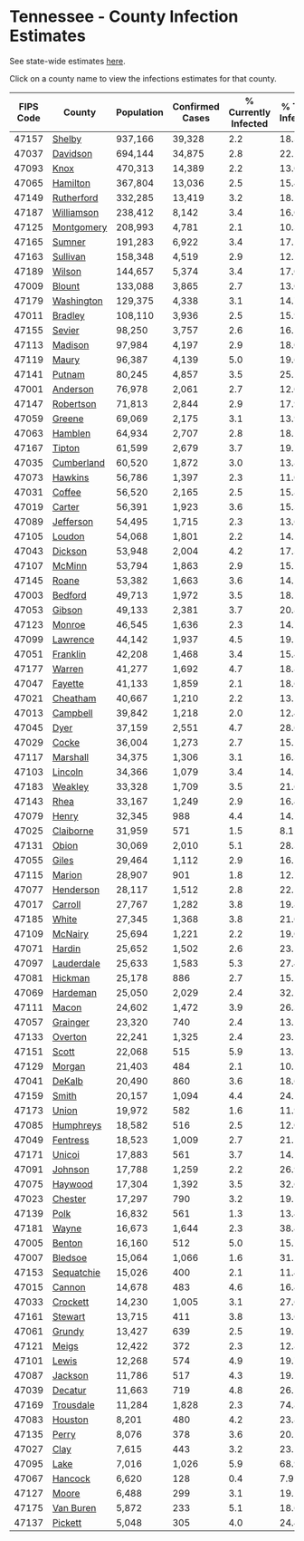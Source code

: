 # Tennessee - County Infection Estimates

See state-wide estimates [here](/infections/us-tn).

Click on a county name to view the infections estimates for that county.

|   FIPS Code |                   County |   Population |   Confirmed Cases |   % Currently Infected |   % Total Infected |
|-------------|--------------------------|--------------|-------------------|------------------------|--------------------|
|       47157 |         [Shelby](shelby) |      937,166 |            39,328 |                    2.2 |               18.3 |
|       47037 |     [Davidson](davidson) |      694,144 |            34,875 |                    2.8 |               22.2 |
|       47093 |             [Knox](knox) |      470,313 |            14,389 |                    2.2 |               13.0 |
|       47065 |     [Hamilton](hamilton) |      367,804 |            13,036 |                    2.5 |               15.4 |
|       47149 | [Rutherford](rutherford) |      332,285 |            13,419 |                    3.2 |               18.1 |
|       47187 | [Williamson](williamson) |      238,412 |             8,142 |                    3.4 |               16.0 |
|       47125 | [Montgomery](montgomery) |      208,993 |             4,781 |                    2.1 |               10.3 |
|       47165 |         [Sumner](sumner) |      191,283 |             6,922 |                    3.4 |               17.2 |
|       47163 |     [Sullivan](sullivan) |      158,348 |             4,519 |                    2.9 |               12.7 |
|       47189 |         [Wilson](wilson) |      144,657 |             5,374 |                    3.4 |               17.0 |
|       47009 |         [Blount](blount) |      133,088 |             3,865 |                    2.7 |               13.0 |
|       47179 | [Washington](washington) |      129,375 |             4,338 |                    3.1 |               14.7 |
|       47011 |       [Bradley](bradley) |      108,110 |             3,936 |                    2.5 |               15.9 |
|       47155 |         [Sevier](sevier) |       98,250 |             3,757 |                    2.6 |               16.5 |
|       47113 |       [Madison](madison) |       97,984 |             4,197 |                    2.9 |               18.0 |
|       47119 |           [Maury](maury) |       96,387 |             4,139 |                    5.0 |               19.6 |
|       47141 |         [Putnam](putnam) |       80,245 |             4,857 |                    3.5 |               25.5 |
|       47001 |     [Anderson](anderson) |       76,978 |             2,061 |                    2.7 |               12.0 |
|       47147 |   [Robertson](robertson) |       71,813 |             2,844 |                    2.9 |               17.9 |
|       47059 |         [Greene](greene) |       69,069 |             2,175 |                    3.1 |               13.9 |
|       47063 |       [Hamblen](hamblen) |       64,934 |             2,707 |                    2.8 |               18.1 |
|       47167 |         [Tipton](tipton) |       61,599 |             2,679 |                    3.7 |               19.7 |
|       47035 | [Cumberland](cumberland) |       60,520 |             1,872 |                    3.0 |               13.8 |
|       47073 |       [Hawkins](hawkins) |       56,786 |             1,397 |                    2.3 |               11.0 |
|       47031 |         [Coffee](coffee) |       56,520 |             2,165 |                    2.5 |               15.8 |
|       47019 |         [Carter](carter) |       56,391 |             1,923 |                    3.6 |               15.3 |
|       47089 |   [Jefferson](jefferson) |       54,495 |             1,715 |                    2.3 |               13.6 |
|       47105 |         [Loudon](loudon) |       54,068 |             1,801 |                    2.2 |               14.2 |
|       47043 |       [Dickson](dickson) |       53,948 |             2,004 |                    4.2 |               17.3 |
|       47107 |         [McMinn](mcminn) |       53,794 |             1,863 |                    2.9 |               15.2 |
|       47145 |           [Roane](roane) |       53,382 |             1,663 |                    3.6 |               14.1 |
|       47003 |       [Bedford](bedford) |       49,713 |             1,972 |                    3.5 |               18.1 |
|       47053 |         [Gibson](gibson) |       49,133 |             2,381 |                    3.7 |               20.8 |
|       47123 |         [Monroe](monroe) |       46,545 |             1,636 |                    2.3 |               14.7 |
|       47099 |     [Lawrence](lawrence) |       44,142 |             1,937 |                    4.5 |               19.5 |
|       47051 |     [Franklin](franklin) |       42,208 |             1,468 |                    3.4 |               15.4 |
|       47177 |         [Warren](warren) |       41,277 |             1,692 |                    4.7 |               18.8 |
|       47047 |       [Fayette](fayette) |       41,133 |             1,859 |                    2.1 |               18.6 |
|       47021 |     [Cheatham](cheatham) |       40,667 |             1,210 |                    2.2 |               13.1 |
|       47013 |     [Campbell](campbell) |       39,842 |             1,218 |                    2.0 |               12.4 |
|       47045 |             [Dyer](dyer) |       37,159 |             2,551 |                    4.7 |               28.6 |
|       47029 |           [Cocke](cocke) |       36,004 |             1,273 |                    2.7 |               15.2 |
|       47117 |     [Marshall](marshall) |       34,375 |             1,306 |                    3.1 |               16.3 |
|       47103 |       [Lincoln](lincoln) |       34,366 |             1,079 |                    3.4 |               14.1 |
|       47183 |       [Weakley](weakley) |       33,328 |             1,709 |                    3.5 |               21.6 |
|       47143 |             [Rhea](rhea) |       33,167 |             1,249 |                    2.9 |               16.4 |
|       47079 |           [Henry](henry) |       32,345 |               988 |                    4.4 |               14.7 |
|       47025 |   [Claiborne](claiborne) |       31,959 |               571 |                    1.5 |                8.1 |
|       47131 |           [Obion](obion) |       30,069 |             2,010 |                    5.1 |               28.3 |
|       47055 |           [Giles](giles) |       29,464 |             1,112 |                    2.9 |               16.1 |
|       47115 |         [Marion](marion) |       28,907 |               901 |                    1.8 |               12.7 |
|       47077 |   [Henderson](henderson) |       28,117 |             1,512 |                    2.8 |               22.2 |
|       47017 |       [Carroll](carroll) |       27,767 |             1,282 |                    3.8 |               19.8 |
|       47185 |           [White](white) |       27,345 |             1,368 |                    3.8 |               21.0 |
|       47109 |       [McNairy](mcnairy) |       25,694 |             1,221 |                    2.2 |               19.0 |
|       47071 |         [Hardin](hardin) |       25,652 |             1,502 |                    2.6 |               23.5 |
|       47097 | [Lauderdale](lauderdale) |       25,633 |             1,583 |                    5.3 |               27.4 |
|       47081 |       [Hickman](hickman) |       25,178 |               886 |                    2.7 |               15.2 |
|       47069 |     [Hardeman](hardeman) |       25,050 |             2,029 |                    2.4 |               32.2 |
|       47111 |           [Macon](macon) |       24,602 |             1,472 |                    3.9 |               26.3 |
|       47057 |     [Grainger](grainger) |       23,320 |               740 |                    2.4 |               13.1 |
|       47133 |       [Overton](overton) |       22,241 |             1,325 |                    2.4 |               23.1 |
|       47151 |           [Scott](scott) |       22,068 |               515 |                    5.9 |               13.5 |
|       47129 |         [Morgan](morgan) |       21,403 |               484 |                    2.1 |               10.1 |
|       47041 |         [DeKalb](dekalb) |       20,490 |               860 |                    3.6 |               18.6 |
|       47159 |           [Smith](smith) |       20,157 |             1,094 |                    4.4 |               24.1 |
|       47173 |           [Union](union) |       19,972 |               582 |                    1.6 |               11.9 |
|       47085 |   [Humphreys](humphreys) |       18,582 |               516 |                    2.5 |               12.0 |
|       47049 |     [Fentress](fentress) |       18,523 |             1,009 |                    2.7 |               21.1 |
|       47171 |         [Unicoi](unicoi) |       17,883 |               561 |                    3.7 |               14.5 |
|       47091 |       [Johnson](johnson) |       17,788 |             1,259 |                    2.2 |               26.9 |
|       47075 |       [Haywood](haywood) |       17,304 |             1,392 |                    3.5 |               32.6 |
|       47023 |       [Chester](chester) |       17,297 |               790 |                    3.2 |               19.5 |
|       47139 |             [Polk](polk) |       16,832 |               561 |                    1.3 |               13.4 |
|       47181 |           [Wayne](wayne) |       16,673 |             1,644 |                    2.3 |               38.4 |
|       47005 |         [Benton](benton) |       16,160 |               512 |                    5.0 |               15.7 |
|       47007 |       [Bledsoe](bledsoe) |       15,064 |             1,066 |                    1.6 |               31.2 |
|       47153 | [Sequatchie](sequatchie) |       15,026 |               400 |                    2.1 |               11.4 |
|       47015 |         [Cannon](cannon) |       14,678 |               483 |                    4.6 |               16.4 |
|       47033 |     [Crockett](crockett) |       14,230 |             1,005 |                    3.1 |               27.6 |
|       47161 |       [Stewart](stewart) |       13,715 |               411 |                    3.8 |               13.6 |
|       47061 |         [Grundy](grundy) |       13,427 |               639 |                    2.5 |               19.1 |
|       47121 |           [Meigs](meigs) |       12,422 |               372 |                    2.3 |               12.8 |
|       47101 |           [Lewis](lewis) |       12,268 |               574 |                    4.9 |               19.7 |
|       47087 |       [Jackson](jackson) |       11,786 |               517 |                    4.3 |               19.7 |
|       47039 |       [Decatur](decatur) |       11,663 |               719 |                    4.8 |               26.5 |
|       47169 |   [Trousdale](trousdale) |       11,284 |             1,828 |                    2.3 |               74.8 |
|       47083 |       [Houston](houston) |        8,201 |               480 |                    4.2 |               23.8 |
|       47135 |           [Perry](perry) |        8,076 |               378 |                    3.6 |               20.2 |
|       47027 |             [Clay](clay) |        7,615 |               443 |                    3.2 |               23.2 |
|       47095 |             [Lake](lake) |        7,016 |             1,026 |                    5.9 |               68.9 |
|       47067 |       [Hancock](hancock) |        6,620 |               128 |                    0.4 |                7.9 |
|       47127 |           [Moore](moore) |        6,488 |               299 |                    3.1 |               19.2 |
|       47175 |   [Van Buren](van-buren) |        5,872 |               233 |                    5.1 |               18.6 |
|       47137 |       [Pickett](pickett) |        5,048 |               305 |                    4.0 |               24.4 |